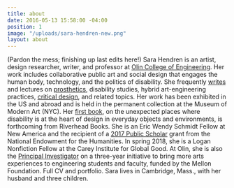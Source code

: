 ```yaml
---
title: about
date: 2016-05-13 15:58:00 -04:00
position: 1
image: "/uploads/sara-hendren-new.png"
layout: about
---
```


(Pardon the mess; finishing up last edits here!)
Sara Hendren is an artist, design researcher, writer, and professor at [Olin College of Engineering](http://www.olin.edu). Her work includes collaborative
public art and social design that engages
the human body, technology, and the
politics of disability. She frequently
[writes](https://sarahendren.com/projects-lab/) and lectures on [prosthetics](#),
disability studies, hybrid art-engineering
practices, [critical design](#), and related
topics.
Her work has been exhibited in
the US and abroad and is held in the
permanent collection at the Museum of
Modern Art (NYC). Her [first book](https://sarahendren.com/projects-lab/first-book/), on
the unexpected places where disability
is at the heart of design in everyday
objects and environments, is forthcoming
from Riverhead Books. She is an Eric
Wendy Schmidt Fellow at New America and
the recipient of a [2017 Public Scholar](#)
grant from the National Endowment for
the Humanities. In spring 2018, she is
a Logan Nonfiction Fellow at the Carey
Institute for Global Good. At Olin, she
is also the [Principal Investigator](#) on a
three-year initiative to bring more arts
experiences to engineering students and
faculty, funded by the Mellon Foundation.
Full CV and portfolio. Sara lives in Cambridge, Mass., with her husband and three children.
